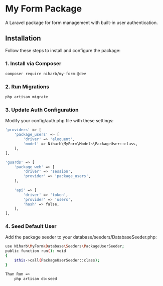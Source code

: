# My Form Package

A Laravel package for form management with built-in user authentication.

## Installation

Follow these steps to install and configure the package:

### 1. Install via Composer
```bash
composer require niharb/my-form:@dev
```

### 2. Run Migrations
```bash
php artisan migrate
```

### 3. Update Auth Configuration
Modify your config/auth.php file with these settings:
```bash
'providers' => [
    'package_users' => [
        'driver' => 'eloquent',
        'model' => Niharb\MyForm\Models\PackageUser::class,
    ],
],

'guards' => [
    'package_web' => [
        'driver' => 'session',
        'provider' => 'package_users',
    ],
    
    'api' => [
        'driver' => 'token',
        'provider' => 'users',
        'hash' => false,
    ],
],
```
### 4. Seed Default User
Add the package seeder to your database/seeders/DatabaseSeeder.php:
```bash
use Niharb\MyForm\Database\Seeders\PackageUserSeeder;
public function run(): void
{
    $this->call(PackageUserSeeder::class);
}

Than Run =>
    php artisan db:seed
```